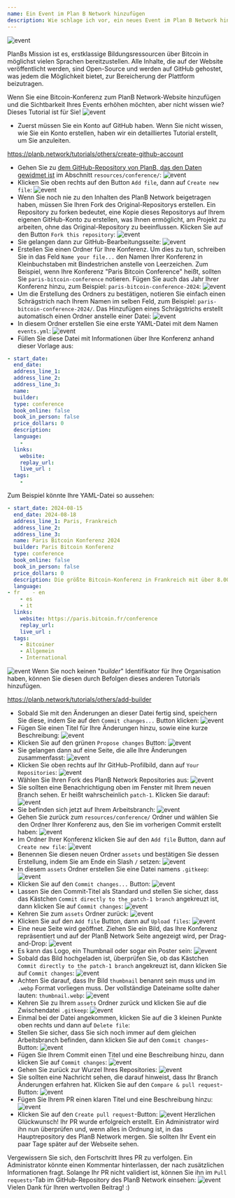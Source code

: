 ```yaml
---
name: Ein Event im Plan B Network hinzufügen
description: Wie schlage ich vor, ein neues Event im Plan B Network hinzuzufügen?
---
```

![event](assets/cover.webp)

PlanBs Mission ist es, erstklassige Bildungsressourcen über Bitcoin in möglichst vielen Sprachen bereitzustellen. Alle Inhalte, die auf der Website veröffentlicht werden, sind Open-Source und werden auf GitHub gehostet, was jedem die Möglichkeit bietet, zur Bereicherung der Plattform beizutragen.

Wenn Sie eine Bitcoin-Konferenz zum PlanB Network-Website hinzufügen und die Sichtbarkeit Ihres Events erhöhen möchten, aber nicht wissen wie? Dieses Tutorial ist für Sie!
![event](assets/01.webp)
- Zuerst müssen Sie ein Konto auf GitHub haben. Wenn Sie nicht wissen, wie Sie ein Konto erstellen, haben wir ein detailliertes Tutorial erstellt, um Sie anzuleiten.

https://planb.network/tutorials/others/create-github-account


- Gehen Sie zu [dem GitHub-Repository von PlanB, das den Daten gewidmet ist](https://github.com/DecouvreBitcoin/sovereign-university-data/tree/dev/resources/conference) im Abschnitt `resources/conference/`:
![event](assets/02.webp)
- Klicken Sie oben rechts auf den Button `Add file`, dann auf `Create new file`:
![event](assets/03.webp)
- Wenn Sie noch nie zu den Inhalten des PlanB Network beigetragen haben, müssen Sie Ihren Fork des Original-Repositorys erstellen. Ein Repository zu forken bedeutet, eine Kopie dieses Repositorys auf Ihrem eigenen GitHub-Konto zu erstellen, was Ihnen ermöglicht, am Projekt zu arbeiten, ohne das Original-Repository zu beeinflussen. Klicken Sie auf den Button `Fork this repository`:
![event](assets/04.webp)
- Sie gelangen dann zur GitHub-Bearbeitungsseite:
![event](assets/05.webp)
- Erstellen Sie einen Ordner für Ihre Konferenz. Um dies zu tun, schreiben Sie in das Feld `Name your file...` den Namen Ihrer Konferenz in Kleinbuchstaben mit Bindestrichen anstelle von Leerzeichen. Zum Beispiel, wenn Ihre Konferenz "Paris Bitcoin Conference" heißt, sollten Sie `paris-bitcoin-conference` notieren. Fügen Sie auch das Jahr Ihrer Konferenz hinzu, zum Beispiel: `paris-bitcoin-conference-2024`:
![event](assets/06.webp)
- Um die Erstellung des Ordners zu bestätigen, notieren Sie einfach einen Schrägstrich nach Ihrem Namen im selben Feld, zum Beispiel: `paris-bitcoin-conference-2024/`. Das Hinzufügen eines Schrägstrichs erstellt automatisch einen Ordner anstelle einer Datei:
![event](assets/07.webp)
- In diesem Ordner erstellen Sie eine erste YAML-Datei mit dem Namen `events.yml`:
![event](assets/08.webp)
- Füllen Sie diese Datei mit Informationen über Ihre Konferenz anhand dieser Vorlage aus:

```yaml
- start_date:
  end_date:
  address_line_1:
  address_line_2: 
  address_line_3: 
  name:
  builder:
  type: conference
  book_online: false
  book_in_person: false
  price_dollars: 0
  description:
  language: 
    - 
  links:
    website:
    replay_url:    
    live_url :
  tags: 
    - 
```

Zum Beispiel könnte Ihre YAML-Datei so aussehen:

```yaml
- start_date: 2024-08-15
  end_date: 2024-08-18
  address_line_1: Paris, Frankreich
  address_line_2: 
  address_line_3: 
  name: Paris Bitcoin Konferenz 2024
  builder: Paris Bitcoin Konferenz
  type: conference
  book_online: false
  book_in_person: false
  price_dollars: 0
  description: Die größte Bitcoin-Konferenz in Frankreich mit über 8.000 Teilnehmern jedes Jahr!
  language:
- fr    - en
    - es
    - it
  links:
    website: https://paris.bitcoin.fr/conference
    replay_url:
    live_url :
  tags: 
    - Bitcoiner
    - Allgemein
    - International
```
![event](assets/09.webp)
Wenn Sie noch keinen "*builder*" Identifikator für Ihre Organisation haben, können Sie diesen durch Befolgen dieses anderen Tutorials hinzufügen.

https://planb.network/tutorials/others/add-builder



- Sobald Sie mit den Änderungen an dieser Datei fertig sind, speichern Sie diese, indem Sie auf den `Commit changes...` Button klicken:
![event](assets/10.webp)
- Fügen Sie einen Titel für Ihre Änderungen hinzu, sowie eine kurze Beschreibung:
![event](assets/11.webp)
- Klicken Sie auf den grünen `Propose changes` Button:
![event](assets/12.webp)
- Sie gelangen dann auf eine Seite, die alle Ihre Änderungen zusammenfasst:
![event](assets/13.webp)
- Klicken Sie oben rechts auf Ihr GitHub-Profilbild, dann auf `Your Repositories`:
![event](assets/14.webp)
- Wählen Sie Ihren Fork des PlanB Network Repositories aus:
![event](assets/15.webp)
- Sie sollten eine Benachrichtigung oben im Fenster mit Ihrem neuen Branch sehen. Er heißt wahrscheinlich `patch-1`. Klicken Sie darauf:
![event](assets/16.webp)
- Sie befinden sich jetzt auf Ihrem Arbeitsbranch:
![event](assets/17.webp)
- Gehen Sie zurück zum `resources/conference/` Ordner und wählen Sie den Ordner Ihrer Konferenz aus, den Sie im vorherigen Commit erstellt haben:
![event](assets/18.webp)
- Im Ordner Ihrer Konferenz klicken Sie auf den `Add file` Button, dann auf `Create new file`:
![event](assets/19.webp)
- Benennen Sie diesen neuen Ordner `assets` und bestätigen Sie dessen Erstellung, indem Sie am Ende ein Slash `/` setzen:
![event](assets/20.webp)
- In diesem `assets` Ordner erstellen Sie eine Datei namens `.gitkeep`:
![event](assets/21.webp)
- Klicken Sie auf den `Commit changes...` Button:
![event](assets/22.webp)
- Lassen Sie den Commit-Titel als Standard und stellen Sie sicher, dass das Kästchen `Commit directly to the patch-1 branch` angekreuzt ist, dann klicken Sie auf `Commit changes`:
![event](assets/23.webp)
- Kehren Sie zum `assets` Ordner zurück:
![event](assets/24.webp)
- Klicken Sie auf den `Add file` Button, dann auf `Upload files`: ![event](assets/25.webp)
- Eine neue Seite wird geöffnet. Ziehen Sie ein Bild, das Ihre Konferenz repräsentiert und auf der PlanB Network Seite angezeigt wird, per Drag-and-Drop:
![event](assets/26.webp)
- Es kann das Logo, ein Thumbnail oder sogar ein Poster sein:
![event](assets/27.webp)
- Sobald das Bild hochgeladen ist, überprüfen Sie, ob das Kästchen `Commit directly to the patch-1 branch` angekreuzt ist, dann klicken Sie auf `Commit changes`:
![event](assets/28.webp)
- Achten Sie darauf, dass Ihr Bild `thumbnail` benannt sein muss und im `.webp` Format vorliegen muss. Der vollständige Dateiname sollte daher lauten: `thumbnail.webp`:
![event](assets/29.webp)
- Kehren Sie zu Ihrem `assets` Ordner zurück und klicken Sie auf die Zwischendatei `.gitkeep`:
![event](assets/30.webp)
- Einmal bei der Datei angekommen, klicken Sie auf die 3 kleinen Punkte oben rechts und dann auf `Delete file`:
- Stellen Sie sicher, dass Sie sich noch immer auf dem gleichen Arbeitsbranch befinden, dann klicken Sie auf den `Commit changes`-Button:
![event](assets/31.webp)
- Fügen Sie Ihrem Commit einen Titel und eine Beschreibung hinzu, dann klicken Sie auf `Commit changes`:
![event](assets/33.webp)
- Gehen Sie zurück zur Wurzel Ihres Repositories:
![event](assets/34.webp)
- Sie sollten eine Nachricht sehen, die darauf hinweist, dass Ihr Branch Änderungen erfahren hat. Klicken Sie auf den `Compare & pull request`-Button:
![event](assets/35.webp)
- Fügen Sie Ihrem PR einen klaren Titel und eine Beschreibung hinzu:
![event](assets/36.webp)
- Klicken Sie auf den `Create pull request`-Button:
![event](assets/37.webp)
Herzlichen Glückwunsch! Ihr PR wurde erfolgreich erstellt. Ein Administrator wird ihn nun überprüfen und, wenn alles in Ordnung ist, in das Hauptrepository des PlanB Network mergen. Sie sollten Ihr Event ein paar Tage später auf der Webseite sehen.

Vergewissern Sie sich, den Fortschritt Ihres PR zu verfolgen. Ein Administrator könnte einen Kommentar hinterlassen, der nach zusätzlichen Informationen fragt. Solange Ihr PR nicht validiert ist, können Sie ihn im `Pull requests`-Tab im GitHub-Repository des PlanB Network einsehen:
![event](assets/38.webp)
Vielen Dank für Ihren wertvollen Beitrag! :)

